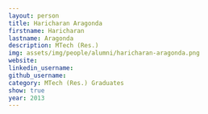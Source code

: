 ```yaml
---
layout: person
title: Haricharan Aragonda
firstname: Haricharan
lastname: Aragonda
description: MTech (Res.)
img: assets/img/people/alumni/haricharan-aragonda.png
website: 
linkedin_username: 
github_username:
category: MTech (Res.) Graduates
show: true
year: 2013
---
```

